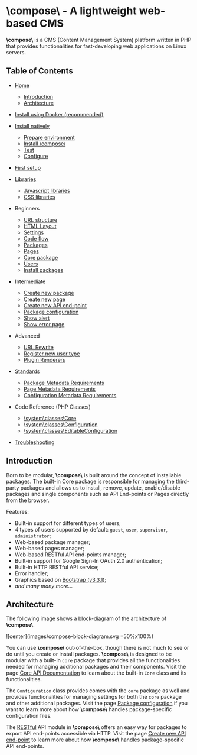 # **\\compose\\**  -  A lightweight web-based CMS

**\\compose\\** is a CMS (Content Management System) platform written in PHP that
provides functionalities for fast-developing web applications on Linux servers.


## Table of Contents

- [Home](index)
    - [Introduction](#introduction)
    - [Architecture](#architecture)

- [Install using Docker (recommended)](setup-docker)

- [Install natively](setup)
    - [Prepare environment](setup#prepare-environment)
    - [Install \\compose\\](setup#install-compose)
    - [Test](setup#test)
    - [Configure](setup#configure)

- [First setup](first-setup)

- [Libraries](libraries)
    - [Javascript libraries](libraries#javascript-libraries)
    - [CSS libraries](libraries#css-libraries)

- Beginners
    - [URL structure](url-structure)
    - [HTML Layout](html-layout)
    - [Settings](settings)
    - [Code flow](FAKELINK#code-flow)
    - [Packages](packages)
    - [Pages](FAKELINK#pages)
    - [Core package](FAKELINK#core-package)
    - [Users](FAKELINK#users)
    - [Install packages](FAKELINK#install-packages)

- Intermediate
    - [Create new package](FAKELINK#create-new-package)
    - [Create new page](FAKELINK#create-new-page)
    - [Create new API end-point](FAKELINK#create-new-api-end-point)
    - [Package configuration](FAKELINK#package-configuration)
    - [Show alert](FAKELINK#show-alert)
    - [Show error page](FAKELINK#show-error-page)

- Advanced
    - [URL Rewrite](url-rewrite)
    - [Register new user type](FAKELINK#register-new-user-type)
    - [Plugin Renderers](FAKELINK#plugin-renderers)

- [Standards](standards)
    - [Package Metadata Requirements](standards#package-metadata-requirements)
    - [Page Metadata Requirements](standards#page-metadata-requirements)
    - [Configuration Metadata Requirements](standards#configuration-metadata-requirements)

- Code Reference (PHP Classes)
    - [\system\classes\Core](classsystem_1_1classes_1_1_core)
    - [\system\classes\Configuration](classsystem_1_1classes_1_1_configuration)
    - [\system\classes\EditableConfiguration](classsystem_1_1classes_1_1_editable_configuration)

- [Troubleshooting](troubleshooting)


## Introduction

Born to be modular, **\\compose\\** is built around the concept of installable
packages. The built-in Core package is responsible for managing the
third-party packages and allows us to install, remove, update, enable/disable
packages and single components such as API End-points or Pages directly from
the browser.

<!-- REF to Bootstrap v3.3.1 -->
Features:
- Built-in support for different types of users;
- 4 types of users supported by default: `guest`, `user`, `supervisor`, `administrator`;
- Web-based package manager;
- Web-based pages manager;
- Web-based RESTful API end-points manager;
- Built-in support for Google Sign-In OAuth 2.0 authentication;
- Built-in HTTP RESTful API service;
- Error handler;
- Graphics based on [Bootstrap (v3.3.1)](https://getbootstrap.com/docs/3.3/getting-started/);
- *and many many more...*


## Architecture

The following image shows a block-diagram of the architecture of **\\compose\\**.

![center](images/compose-block-diagram.svg =50%x100%)

You can use **\\compose\\** out-of-the-box, though there is not much to see or
do until you create or install packages. **\\compose\\** is designed to be
modular with a built-in `core` package that provides all the functionalities needed for
managing additional packages and their components. Visit the page
[Core API Documentation](FAKELINK#core-api-documentation) to learn about the built-in `Core`
class and its functionalities.

The `Configuration` class provides comes with the `core` package as well and provides
functionalities for managing settings for both the `core` package and other
additional packages. Visit the page [Package configuration](FAKELINK#package-configuration)
if you want to learn more about how **\\compose\\** handles package-specific
configuration files.

The [RESTful](https://restfulapi.net/) API module in **\\compose\\** offers an easy
way for packages to export API end-points accessible via HTTP.
Visit the page [Create new API end-point](FAKELINK#create-new-api-end-point) to learn more about
how **\\compose\\** handles package-specific API end-points.
